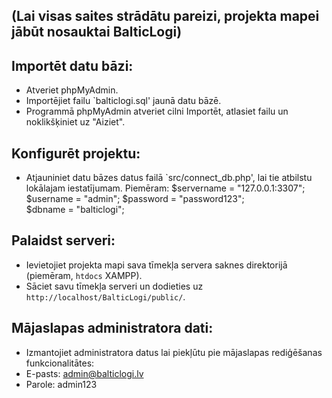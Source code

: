 ## (Lai visas saites strādātu pareizi, projekta mapei jābūt nosauktai BalticLogi)

## Importēt datu bāzi:
 - Atveriet phpMyAdmin.
 - Importējiet failu `balticlogi.sql' jaunā datu bāzē.
 - Programmā phpMyAdmin atveriet cilni Importēt, atlasiet failu un noklikšķiniet uz "Aiziet".

## Konfigurēt projektu:
 - Atjauniniet datu bāzes datus failā `src/connect_db.php', lai tie atbilstu lokālajam iestatījumam.
 Piemēram:
 $servername = "127.0.0.1:3307";
 $username = "admin"; 
 $password = "password123";        
 $dbname = "balticlogi";

## Palaidst serveri:
 - Ievietojiet projekta mapi sava tīmekļa servera saknes direktorijā (piemēram, `htdocs` XAMPP).
 - Sāciet savu tīmekļa serveri un dodieties uz `http://localhost/BalticLogi/public/`. 
 

## Mājaslapas administratora dati:
 - Izmantojiet administratora datus lai piekļūtu pie mājaslapas rediģēšanas funkcionalitātes:
 - E-pasts: admin@balticlogi.lv
 - Parole: admin123